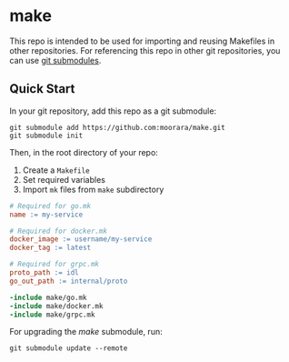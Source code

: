 # make

This repo is intended to be used for importing and reusing Makefiles in other repositories.
For referencing this repo in other git repositories, you can use [git submodules](https://git-scm.com/docs/git-submodule).

## Quick Start

In your git repository, add this repo as a git submodule:

```
git submodule add https://github.com:moorara/make.git
git submodule init
```

Then, in the root directory of your repo:

  1. Create a `Makefile`
  1. Set required variables
  1. Import `mk` files from `make` subdirectory

```Makefile
# Required for go.mk
name := my-service

# Required for docker.mk
docker_image := username/my-service
docker_tag := latest

# Required for grpc.mk
proto_path := idl
go_out_path := internal/proto

-include make/go.mk
-include make/docker.mk
-include make/grpc.mk
```

For upgrading the _make_ submodule, run:

```
git submodule update --remote
```
